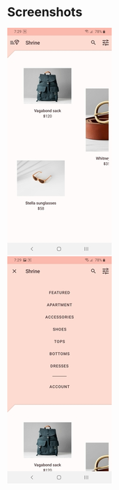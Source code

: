 # Screenshots #

![](screenshots/Screenshot_1.jpg) &nbsp;&nbsp;&nbsp;&nbsp;&nbsp;&nbsp;
![](screenshots/Screenshot_2.jpg)
